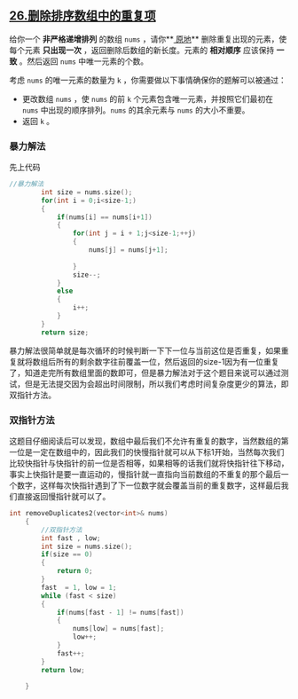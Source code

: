 ## [26.删除排序数组中的重复项](https://leetcode.cn/problems/remove-duplicates-from-sorted-array/)

给你一个 **非严格递增排列** 的数组 `nums` ，请你**[ 原地](http://baike.baidu.com/item/原地算法)** 删除重复出现的元素，使每个元素 **只出现一次** ，返回删除后数组的新长度。元素的 **相对顺序** 应该保持 **一致** 。然后返回 `nums` 中唯一元素的个数。

考虑 `nums` 的唯一元素的数量为 `k` ，你需要做以下事情确保你的题解可以被通过：

- 更改数组 `nums` ，使 `nums` 的前 `k` 个元素包含唯一元素，并按照它们最初在 `nums` 中出现的顺序排列。`nums` 的其余元素与 `nums` 的大小不重要。
- 返回 `k` 。

### 暴力解法

先上代码

```c++
//暴力解法
        int size = nums.size();
        for(int i = 0;i<size-1;)
        {
            if(nums[i] == nums[i+1])
            {
                for(int j = i + 1;j<size-1;++j)
                {
                    nums[j] = nums[j+1];
                    
                }
                size--;
            }
            else
            {
                i++;
            }
        } 
        return size; 
```

暴力解法很简单就是每次循环的时候判断一下下一位与当前这位是否重复，如果重复就将数组后所有的剩余数字往前覆盖一位，然后返回的size-1因为有一位重复了，知道走完所有数组里面的数即可，但是暴力解法对于这个题目来说可以通过测试，但是无法提交因为会超出时间限制，所以我们考虑时间复杂度更少的算法，即双指针方法。

### 双指针方法

这题目仔细阅读后可以发现，数组中最后我们不允许有重复的数字，当然数组的第一位是一定在数组中的，因此我们的快慢指针就可以从下标1开始，当然每次我们比较快指针与快指针的前一位是否相等，如果相等的话我们就将快指针往下移动，事实上快指针是要一直运动的，慢指针就一直指向当前数组的不重复的那个最后一个数字，这样每次快指针遇到了下一位数字就会覆盖当前的重复数字，这样最后我们直接返回慢指针就可以了。

```c++
int removeDuplicates2(vector<int>& nums) 
    {
        //双指针方法
        int fast , low;
        int size = nums.size();
        if(size == 0)
        {
            return 0;
        }
        fast  = 1, low = 1;
        while (fast < size)
        {
            if(nums[fast - 1] != nums[fast])
            {
                nums[low] = nums[fast];
                low++;
            }
            fast++;
        }
        return low;

    }
```

